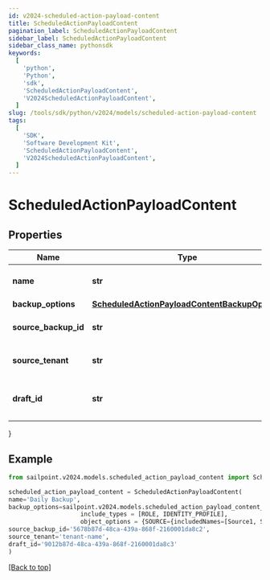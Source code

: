 ```yaml
---
id: v2024-scheduled-action-payload-content
title: ScheduledActionPayloadContent
pagination_label: ScheduledActionPayloadContent
sidebar_label: ScheduledActionPayloadContent
sidebar_class_name: pythonsdk
keywords:
  [
    'python',
    'Python',
    'sdk',
    'ScheduledActionPayloadContent',
    'V2024ScheduledActionPayloadContent',
  ]
slug: /tools/sdk/python/v2024/models/scheduled-action-payload-content
tags:
  [
    'SDK',
    'Software Development Kit',
    'ScheduledActionPayloadContent',
    'V2024ScheduledActionPayloadContent',
  ]
---
```


# ScheduledActionPayloadContent

## Properties

| Name | Type | Description | Notes |
| --- | --- | --- | --- |
| **name** | **str** | Name of the scheduled action (maximum 50 characters). | [required] |
| **backup_options** | [**ScheduledActionPayloadContentBackupOptions**](scheduled-action-payload-content-backup-options) |  | [optional] |
| **source_backup_id** | **str** | ID of the source backup. Required for CREATE_DRAFT jobs. | [optional] |
| **source_tenant** | **str** | Source tenant identifier. Required for CREATE_DRAFT jobs. | [optional] |
| **draft_id** | **str** | ID of the draft to be deployed. Required for CONFIG_DEPLOY_DRAFT jobs. | [optional] |

}

## Example

```python
from sailpoint.v2024.models.scheduled_action_payload_content import ScheduledActionPayloadContent

scheduled_action_payload_content = ScheduledActionPayloadContent(
name='Daily Backup',
backup_options=sailpoint.v2024.models.scheduled_action_payload_content_backup_options.ScheduledActionPayload_content_backupOptions(
                    include_types = [ROLE, IDENTITY_PROFILE],
                    object_options = {SOURCE={includedNames=[Source1, Source2]}, ROLE={includedNames=[Admin Role, User Role]}}, ),
source_backup_id='5678b87d-48ca-439a-868f-2160001da8c2',
source_tenant='tenant-name',
draft_id='9012b87d-48ca-439a-868f-2160001da8c3'
)

```

[[Back to top]](#)
